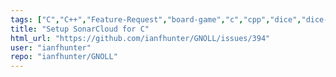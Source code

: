 ```yaml
---
tags: ["C","C++","Feature-Request","board-game","c","cpp","dice","dice-notation","dice-roller","dice-rolls","go","golang","hacktoberfest","haskell","help-wanted","java","javascript","js","julia","perl","python","r","roleplaying-games","rpg-dice-roller","ttrpg"]
title: "Setup SonarCloud for C"
html_url: "https://github.com/ianfhunter/GNOLL/issues/394"
user: "ianfhunter"
repo: "ianfhunter/GNOLL"
---
```


